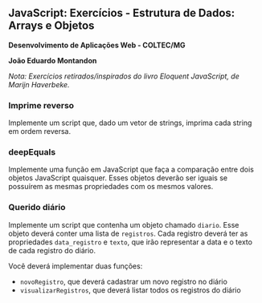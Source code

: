 ## JavaScript: Exercícios - Estrutura de Dados: Arrays e Objetos

**Desenvolvimento de Aplicações Web - COLTEC/MG**

**João Eduardo Montandon**

*Nota: Exercícios retirados/inspirados do livro Eloquent JavaScript, de Marijn Haverbeke.*

### Imprime reverso

Implemente um script que, dado um vetor de strings, imprima cada string em ordem reversa.

### deepEquals

Implemente uma função em JavaScript que faça a comparação entre dois objetos JavaScript quaisquer. Esses objetos deverão ser iguais se possuírem as mesmas propriedades com os mesmos valores.

### Querido diário

Implemente um script que contenha um objeto chamado `diario`. Esse objeto deverá conter uma lista de `registros`. Cada registro deverá ter as propriedades `data_registro` e `texto`, que irão representar a data e o texto de cada registro do diário.

Você deverá implementar duas funções:
* `novoRegistro`, que deverá cadastrar um novo registro no diário
* `visualizarRegistros`, que deverá listar todos os registros do diário
